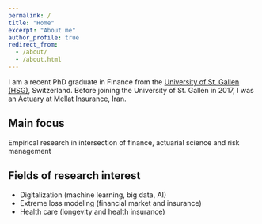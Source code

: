 ```yaml
---
permalink: /
title: "Home"
excerpt: "About me"
author_profile: true
redirect_from: 
  - /about/
  - /about.html
---
```


I am a recent PhD graduate in Finance from the [University of St. Gallen (HSG)](https://www.unisg.ch/en/), Switzerland. Before joining the University of St. Gallen in 2017, I was an Actuary at Mellat Insurance, Iran.

## Main focus ##
Empirical research in intersection of finance, actuarial science and risk management

## Fields of research interest ## 
* Digitalization (machine learning, big data, AI)
* Extreme loss modeling (financial market and insurance)
* Health care (longevity and health insurance)


